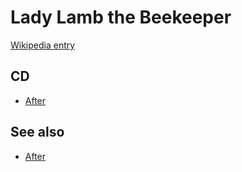 # Lady Lamb the Beekeeper

[Wikipedia entry](https://en.wikipedia.org/wiki/Lady_Lamb_the_Beekeeper)

## CD

- [After](After.md)

## See also

- [After](After.md)
